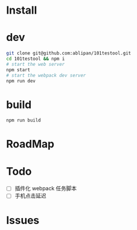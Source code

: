 # Install
# dev
``` bash
git clone git@github.com:ablipan/101testool.git
cd 101testool && npm i
# start the web server
npm start
# start the webpack dev server
npm run dev
```
# build
```bash
npm run build
```
# RoadMap

# Todo
* [ ] 插件化 webpack 任务脚本
* [ ] 手机点击延迟

# Issues

